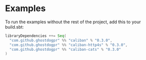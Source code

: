 # Examples

To run the examples without the rest of the project, add this to your build.sbt:

```scala
libraryDependencies ++= Seq(
  "com.github.ghostdogpr" %% "caliban" % "0.3.0",
  "com.github.ghostdogpr" %% "caliban-http4s" % "0.3.0",
  "com.github.ghostdogpr" %% "caliban-cats" % "0.3.0"
)
```
